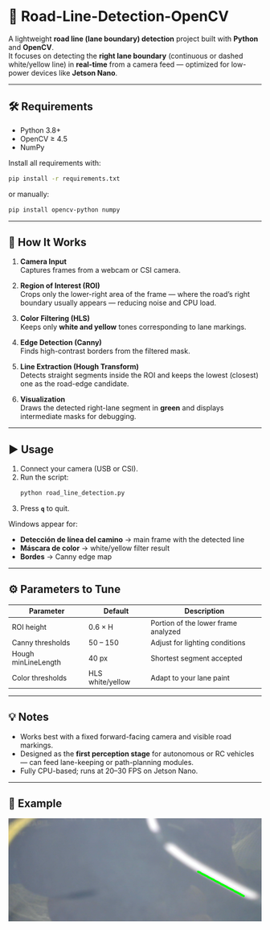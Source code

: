 # 🚗 Road-Line-Detection-OpenCV


A lightweight **road line (lane boundary) detection** project built with **Python** and **OpenCV**.  
It focuses on detecting the **right lane boundary** (continuous or dashed white/yellow line) in **real-time** from a camera feed — optimized for low-power devices like **Jetson Nano**.

---

## 🛠 Requirements
- Python 3.8+
- OpenCV ≥ 4.5
- NumPy

Install all requirements with:
```bash
pip install -r requirements.txt
```
or manually:
```bash
pip install opencv-python numpy
```

---

## 🚀 How It Works
1. **Camera Input**  
   Captures frames from a webcam or CSI camera.

2. **Region of Interest (ROI)**  
   Crops only the lower-right area of the frame — where the road’s right boundary usually appears — reducing noise and CPU load.

3. **Color Filtering (HLS)**  
   Keeps only **white and yellow** tones corresponding to lane markings.

4. **Edge Detection (Canny)**  
   Finds high-contrast borders from the filtered mask.

5. **Line Extraction (Hough Transform)**  
   Detects straight segments inside the ROI and keeps the lowest (closest) one as the road-edge candidate.

6. **Visualization**  
   Draws the detected right-lane segment in **green** and displays intermediate masks for debugging.

---

## ▶️ Usage
1. Connect your camera (USB or CSI).
2. Run the script:
   ```bash
   python road_line_detection.py
   ```
3. Press **`q`** to quit.

Windows appear for:
- **Detección de línea del camino** → main frame with the detected line  
- **Máscara de color** → white/yellow filter result  
- **Bordes** → Canny edge map  

---

## ⚙️ Parameters to Tune
| Parameter | Default | Description |
|------------|----------|-------------|
| ROI height | 0.6 × H | Portion of the lower frame analyzed |
| Canny thresholds | 50 – 150 | Adjust for lighting conditions |
| Hough minLineLength | 40 px | Shortest segment accepted |
| Color thresholds | HLS white/yellow | Adapt to your lane paint |

---

## 💡 Notes
- Works best with a fixed forward-facing camera and visible road markings.  
- Designed as the **first perception stage** for autonomous or RC vehicles — can feed lane-keeping or path-planning modules.  
- Fully CPU-based; runs at 20–30 FPS on Jetson Nano.

---

## 📸 Example
![Demo](demo.png)
